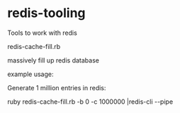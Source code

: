 # redis-tooling

Tools to work with redis

redis-cache-fill.rb

massively fill up redis database

example usage: 

Generate 1 million entries in redis:

ruby redis-cache-fill.rb -b 0 -c 1000000 |redis-cli --pipe
